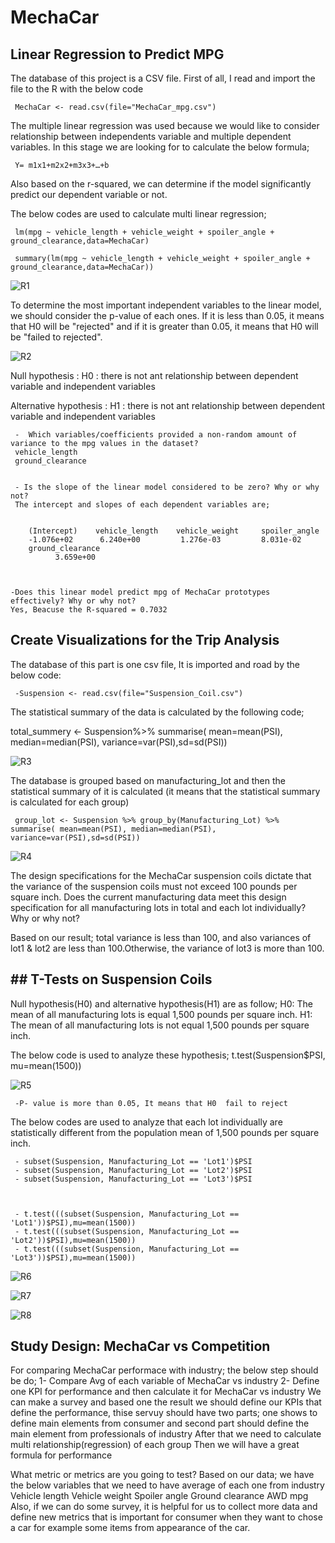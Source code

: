 # MechaCar

## Linear Regression to Predict MPG

The database of this project is  a CSV file. First of all, I read and import the file to the R with the below code

	 MechaCar <- read.csv(file="MechaCar_mpg.csv")

The multiple linear regression was used because we would like to consider relationship between independents variable and multiple dependent variables. In this stage we are looking for to calculate the below formula;

	 Y= m1x1+m2x2+m3x3+…+b

Also based on the r-squared, we can determine if the model significantly predict our dependent variable or not.

The below codes are used to calculate multi linear regression;

	 lm(mpg ~ vehicle_length + vehicle_weight + spoiler_angle + ground_clearance,data=MechaCar)

	 summary(lm(mpg ~ vehicle_length + vehicle_weight + spoiler_angle + ground_clearance,data=MechaCar))


![R1](https://user-images.githubusercontent.com/91231253/154819767-18cd86ad-ba42-4721-b11d-0e2de314c01c.png)

To determine the most important independent variables to the linear model, we should consider the p-value of each ones. If it is less than 0.05, it means that H0 will be "rejected" and if it is greater than 0.05, it means that H0 will be "failed to rejected".

![R2](https://user-images.githubusercontent.com/91231253/154819893-97dbd4e3-e642-4f16-bb46-bd3558766afb.png)


Null hypothesis : H0 : there is not ant relationship between dependent variable and independent variables

Alternative hypothesis : H1 : there is not ant relationship between dependent variable and independent variables

	 -  Which variables/coefficients provided a non-random amount of variance to the mpg values in the dataset?
	 vehicle_length 
	 ground_clearance
	 

	 - Is the slope of the linear model considered to be zero? Why or why not? 
	 The intercept and slopes of each dependent variables are;
	 
	 
		(Intercept)    vehicle_length    vehicle_weight     spoiler_angle  
 	 	-1.076e+02      6.240e+00         1.276e-03         8.031e-02  
		ground_clearance  
     		  3.659e+00


	
	-Does this linear model predict mpg of MechaCar prototypes effectively? Why or why not? 
	Yes, Beacuse the R-squared = 0.7032 



## Create Visualizations for the Trip Analysis

The database of this part is  one csv file,  It is imported and road by the below code:

	 -Suspension <- read.csv(file="Suspension_Coil.csv")

The statistical summary of the data is  calculated by the following code;

total_summery <- Suspension%>% summarise( mean=mean(PSI), median=median(PSI), variance=var(PSI),sd=sd(PSI))

![R3](https://user-images.githubusercontent.com/91231253/154820247-a26b04f2-401c-45d6-9925-9feb51df6c81.png)


The database is grouped based  on manufacturing_lot and then  the statistical summary of it is calculated (it means that the statistical summary is calculated for each group)

	 group_lot <- Suspension %>% group_by(Manufacturing_Lot) %>% summarise( mean=mean(PSI), median=median(PSI), variance=var(PSI),sd=sd(PSI))

![R4](https://user-images.githubusercontent.com/91231253/154820298-55f036f0-7941-4e0f-9a0f-88b5f37d182b.png)


The design specifications for the MechaCar suspension coils dictate that the variance of the suspension coils must not exceed 100 pounds per square inch. Does the current manufacturing data meet this design specification for all manufacturing lots in total and each lot individually? Why or why not?

Based on our result; total variance is less than 100, and also variances of lot1 & lot2  are less than 100.Otherwise, the variance of lot3 is more than 100.


## ## T-Tests on Suspension Coils

Null hypothesis(H0) and alternative hypothesis(H1) are as follow;
H0: The mean of all manufacturing lots is equal 1,500 pounds per square inch.
H1: The mean of all manufacturing lots is not equal 1,500 pounds per square inch.

The below code is used to analyze these hypothesis;
t.test(Suspension$PSI, mu=mean(1500))


![R5](https://user-images.githubusercontent.com/91231253/154820755-77a08595-56ec-489b-ac18-8bc0238f752f.png)


	 -P- value is more than 0.05, It means that H0  fail to reject



The below codes are used to analyze that each lot individually are statistically different from the population mean of 1,500 pounds per square inch.

	 - subset(Suspension, Manufacturing_Lot == 'Lot1')$PSI
	 - subset(Suspension, Manufacturing_Lot == 'Lot2')$PSI
	 - subset(Suspension, Manufacturing_Lot == 'Lot3')$PSI



	 - t.test(((subset(Suspension, Manufacturing_Lot == 'Lot1'))$PSI),mu=mean(1500))
	 - t.test(((subset(Suspension, Manufacturing_Lot == 'Lot2'))$PSI),mu=mean(1500))
	 - t.test(((subset(Suspension, Manufacturing_Lot == 'Lot3'))$PSI),mu=mean(1500))

![R6](https://user-images.githubusercontent.com/91231253/154820785-c90addd4-d7fc-4aaf-bb8a-48954b49e186.png)

![R7](https://user-images.githubusercontent.com/91231253/154820837-5c280415-60fe-44d1-84ef-f183279e8a4a.png)

![R8](https://user-images.githubusercontent.com/91231253/154820841-c79695da-cf47-4268-8938-32d6bb72f71a.png)



## Study Design: MechaCar vs Competition
For comparing MechaCar performace with industry; the below step should be do;
1-	Compare Avg of each variable of MechaCar vs industry
2-	Define one KPI for performance and then calculate it for MechaCar vs industry
We can make a survey and based one the result we should define our KPIs that define the performance, thise servuy should have two parts; one shows to define main elements from consumer and second part should define the main element from professionals of industry
After that we need to calculate multi relationship(regression) of each group
Then we will have a great formula for performance

What metric or metrics are you going to test?
Based on our data; we have the below variables that we need to have average of each one from industry
Vehicle length
Vehicle weight
Spoiler angle
Ground clearance
AWD
mpg
Also, if we can do some survey, it is helpful for us to collect more data and define new metrics that is important for consumer when they want to chose a car for example some items from appearance of the car.
